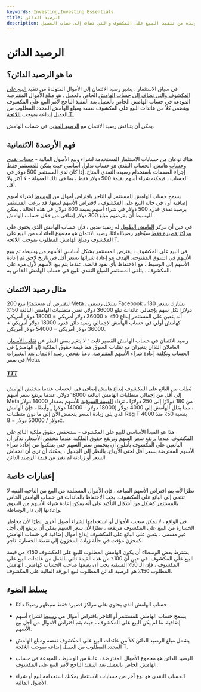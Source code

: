 ```yaml
---
keywords: Investing,Investing Essentials
title: الرصيد الدائن
description: يشير رصيد الائتمان إلى الأموال المتولدة من تنفيذ البيع على المكشوف والتي تضاف إلى حساب العميل.
---
```


# الرصيد الدائن
## ما هو الرصيد الدائن؟

في سياق الاستثمار ، يشير رصيد الائتمان إلى الأموال المتولدة من تنفيذ [البيع على المكشوف والتي تضاف إلى](/shortsale) [حساب الهامش](/marginaccount) الخاص بالعميل . هو مبلغ الأموال المقترضة المودعة في حساب الهامش الخاص بالعميل بعد التنفيذ الناجح لأمر البيع على المكشوف ويتضمن كلاً من عائدات البيع على المكشوف نفسه ومبلغ الهامش المحدد المطلوب من العميل إيداعه بموجب [اللائحة T.](/regulationt)

يمكن أن يتناقض رصيد الائتمان مع [الرصيد المدين](/debitbalance) في حساب الهامش.

## فهم الأرصدة الائتمانية

هناك نوعان من حسابات الاستثمار المستخدمة لشراء وبيع الأصول المالية - [حساب نقدي وحساب](/cashaccount) هامش. الحساب النقدي هو حساب تداول أساسي حيث يمكن للمستثمر فقط إجراء الصفقات باستخدام رصيده النقدي المتاح. إذا كان لدى المستثمر 500 دولار في الحساب ، فيمكنه شراء أسهم بقيمة 500 دولار فقط ، بما في ذلك العمولة - لا أكثر ولا أقل.

يسمح حساب الهامش للمستثمر أو التاجر باقتراض أموال من [الوسيط](/broker) لشراء أسهم إضافية أو ، في حالة البيع على المكشوف ، لاقتراض الأسهم لبيعها. قد يرغب المستثمر برصيد نقدي قدره 500 دولار في شراء أسهم بقيمة 800 دولار. في هذه الحالة ، يمكن للوسيط أن يقرضهم مبلغ 300 دولار إضافي من خلال حساب الهامش.

في حين أن مركز [الهامش الطويل](/long) له رصيد مدين ، فإن حساب الهامش الذي يحتوي على [مراكز قصيرة فقط](/short) سيُظهر رصيدًا دائنًا. رصيد الائتمان هو مجموع العائدات من البيع على المكشوف ومبلغ [الهامش المطلوب](/initialmargin) بموجب اللائحة T.

في البيع على المكشوف ، يقترض المستثمر بشكل أساسي الأسهم من وسيطه ثم يبيع الأسهم في [السوق المفتوحة](/open-market). الهدف هو إعادة شرائها بسعر أقل في تاريخ لاحق ثم إعادة الأسهم إلى الوسيط ، مع الاحتفاظ بأي نقود فائضة. عندما يتم بيع الأسهم لأول مرة على المكشوف ، يتلقى المستثمر المبلغ النقدي للبيع في حساب الهامش الخاص به.

## مثال رصيد الائتمان

لنفترض أن مستثمرًا يبيع 200 Meta ، بشكل رسمي Facebook ، يشارك بسعر 180 دولارًا لكل سهم بإجمالي عائدات تبلغ 36000 دولار. تعني متطلبات الهامش البالغة 150٪ أنه يتعين على المستثمر إيداع 50٪ × 36000 دولار أمريكي = 18000 دولار أمريكي كهامش أولي في حساب الهامش لإجمالي رصيد دائن قدره 18000 دولار أمريكي + 36000 دولار أمريكي = 54000 دولار أمريكي.

رصيد الائتمان في حساب الهامش القصير ثابت ؛ لا يتغير بغض النظر عن [تقلب الأسعار](/volatility). العاملان اللذان يتغيران مع تقلبات السوق هما قيمة حقوق الملكية (أو الهامش) في الحساب وتكلفة [إعادة شراء الأسهم المقترضة](/shortcovering). دعنا نفحص رصيد الائتمان بعد التغييرات في سعر Meta.

<h5> <a href=""> TTT </a> </h5>

يُطلب من البائع على المكشوف إيداع هامش إضافي في الحساب عندما ينخفض الهامش إلى أقل من إجمالي متطلبات الهامش البالغة 18000 دولار. عندما يرتفع سعر أسهم Meta من 180 دولارًا إلى 250 دولارًا ، تزداد [القيمة السوقية](/marketvalue) للأسهم بمقدار 14000 دولار ، مما يقلل الهامش إلى 4000 دولار (18000 دولار - 14000 دولار) [.](/marketvalue) وأيضًا ، فإن الهامش الذي يلي زيادة السعر ينخفض الآن إلى ما دون متطلبات Reg T بنسبة 50٪ منذ 4000 دولار / 50000 دولار = 8٪.

هذا هو المبدأ الأساسي للبيع على المكشوف - ستنخفض حقوق ملكية البائع على المكشوف عندما يرتفع سعر السهم وترتفع حقوق الملكية عندما تنخفض الأسعار. تذكر أن البائعين على المكشوف يأملون أن ينخفض سعر السهم حتى يتمكنوا من إعادة شراء الأسهم المقترضة بسعر أقل لجني الأرباح. بالنظر إلى الجدول ، يمكنك أن ترى أن انخفاض السعر أو زيادته لم يغير من قيمة الرصيد الدائن.

## إعتبارات خاصة

نظرًا لأنه يتم اقتراض الأسهم المباعة ، فإن الأموال المستلمة من البيع من الناحية الفنية لا تنتمي إلى البائع على المكشوف. يجب الاحتفاظ بالعائدات في حساب الهامش الخاص بالمستثمر كشكل من أشكال التأكيد على أنه يمكن إعادة شراء الأسهم من السوق وإعادتها إلى دار الوساطة.

في الواقع ، لا يمكن سحب الأموال أو استخدامها لشراء أصول أخرى. نظرًا لأن مخاطر الخسارة من البيع على المكشوف مرتفعة ، نظرًا لأن سعر السهم يمكن أن يرتفع إلى أجل غير مسمى ، يتعين على البائع على المكشوف إيداع أموال إضافية في حساب الهامش كمخزن مؤقت في حالة زيادة المخزون إلى نقطة الخسارة. تاجر.

يشترط بعض الوسطاء أن يكون الهامش المطلوب للبيع على المكشوف 150٪ من قيمة البيع على المكشوف. في حين أن 100٪ من هذه القيمة تأتي بالفعل من عائدات البيع على المكشوف ، فإن الـ 50٪ المتبقية يجب أن يضعها صاحب الحساب كهامش. الهامش المطلوب 150٪ هو الرصيد الدائن المطلوب لبيع الورقة المالية على المكشوف.

## يسلط الضوء

- حساب الهامش الذي يحتوي على مراكز قصيرة فقط سيظهر رصيدًا دائنًا.

- يسمح حساب الهامش للمستثمر أو التاجر باقتراض أموال من [وسيط](/broker) لشراء أسهم إضافية. ما لم يكن البيع على المكشوف ، حيث يتم اقتراض الأموال من أجل بيع الأسهم.

- يشمل مبلغ الرصيد الدائن كلاً من عائدات البيع على المكشوف نفسه ومبلغ الهامش المحدد المطلوب من العميل إيداعه بموجب اللائحة T.

- الرصيد الدائن هو مجموع الأموال المقترضة ، عادةً من الوسيط ، المودعة في حساب الهامش الخاص بالعميل بعد التنفيذ الناجح لأمر البيع على المكشوف.

- الحساب النقدي هو نوع آخر من حسابات الاستثمار يمكنك استخدامه لبيع أو شراء الأصول المالية.

